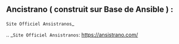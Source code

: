 ## Ancistrano ( construit sur Base de Ansible ) :


`Site Officiel Ansistranos`_


.. _`Site Officiel Ansistranos`: https://ansistrano.com/
